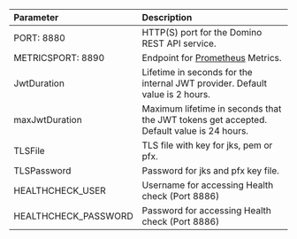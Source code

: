 |Parameter|Description|
|:----|:----|
|PORT: 8880|HTTP(S) port for the Domino REST API service.|
|METRICSPORT: 8890|Endpoint for [Prometheus](https://prometheus.io/) Metrics.|
|JwtDuration|Lifetime in seconds for the internal JWT provider. Default value is 2 hours.|
|maxJwtDuration|Maximum lifetime in seconds that the JWT tokens get accepted. Default value is 24 hours.|
|TLSFile|TLS file with key for jks, pem or pfx.|
|TLSPassword|Password for jks and pfx key file.|
|HEALTHCHECK_USER|Username for accessing Health check (Port 8886)|
|HEALTHCHECK_PASSWORD|Password for accessing Health check (Port 8886)|

